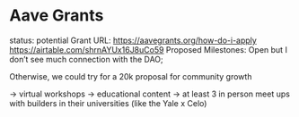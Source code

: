 # Aave Grants

status: potential
Grant URL: https://aavegrants.org/how-do-i-apply https://airtable.com/shrnAYUx16J8uCo59
Proposed Milestones: Open but I don’t see much connection with the DAO;

Otherwise, we could try for a 20k proposal for community growth

→ virtual workshops
→ educational content
→ at least 3 in person meet ups with builders in their universities (like the Yale x Celo)